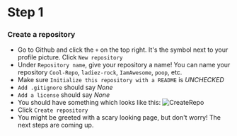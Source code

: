 # Step 1

### Create a repository
- Go to Github and click the `+` on the top right. It's the symbol next to your profile picture. Click `New repository`
- Under `Repository name`, give your repository a name! You can name your repository `Cool-Repo`, `ladiez-rock`, `IamAwesome`, `poop`, etc.
- Make sure `Initialize this repository with a README` is *UNCHECKED*
- `Add .gitignore` should say *None*
- `Add a license` should say *None*
- You should have something which looks like this:
![CreateRepo](https://lh3.googleusercontent.com/VKlokN2FitbejKDpfzkUMhmX9jZ3kp2MjK9Pi537ebaNT_82VfL0Zzw1SuNPRxpjbfIh4iThOARlLmuUCefjGqcBNeQZLUTxHmAap2nSH8VuVYurk7y8eQmH3NIKf5HWIOdWvO7TyEyTBZS9ivpjx8JsTP0zC9eKyANGw2Bv2svpzzyMfrGbqeryp-NTwCZ9N7lTSInWvug_W_7TvKyvc5wWuAPE9RPlBgpx3ykJzY742kS8dS29d8H8GentIMbiwB7b6jDP35r_x8xMVP3hre9Weso0FMbzrAl1ZG_eI4uT4ZjRb06NgXq1uHtfzviiB5INzlKnv0KlO3mldzwddK6xMuFcvexHENpv6rqwf5FYXC4DGt-uWt9RwB66phiMxZhlposxpWxkbrSb2jhlesUF5uUiiyCuVxQXN7RYPlDUh7wDd8FLg3swDWK96YELYG1hQnp7cRiytKaGyVlwlRZHgyJ78r5V96qRO9cSM1gVahzz0PlfKNNWjbkIvcZ-XtvT8lO8gq39ScYanlgtl1RFyv2qNxDngnOVhxgaTDUXNKNU3vaEdCCxby87ANjQaFrqXA=w857-h621-no)
- Click `Create repository`
- You might be greeted with a scary looking page, but don't worry! The next steps are coming up.
